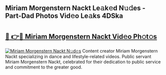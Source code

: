 ## Miriam Morgenstern Nackt Le𝚊k𝚎d N𝚞𝚍es - Part-Dad Photos Vid𝚎o Le𝚊ks 4DSka

# <h2><a href="http://fb7cdvi.evod.top/?m=Miriam+Morgenstern+Nackt">🔗 👉🔴 Miriam Morgenstern Nackt Vid𝚎o Ph𝚘t𝚘s</a></h2>

[![Miriam Morgenstern Nackt N𝚞d𝚎s](https://i.imgur.com/8V9OHl7.gif)](http://fb7cdvi.evod.top/?m=Miriam+Morgenstern+Nackt)
Content creator Miriam Morgenstern Nackt specializing in dance and lifestyle-related videos. Public servant Miriam Morgenstern Nackt, celebrated for their dedication to public service and commitment to the greater good. 
